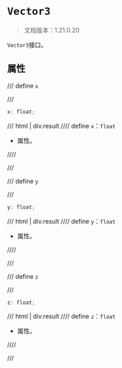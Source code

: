 # `Vector3`

> 文档版本：1.21.0.20

`Vector3`接口。

## 属性

/// define
`x`


///

```js
x: float;
```

/// html | div.result
//// define
`x`：`float`

- 属性。


////

///


/// define
`y`


///

```js
y: float;
```

/// html | div.result
//// define
`y`：`float`

- 属性。


////

///


/// define
`z`


///

```js
z: float;
```

/// html | div.result
//// define
`z`：`float`

- 属性。


////

///

